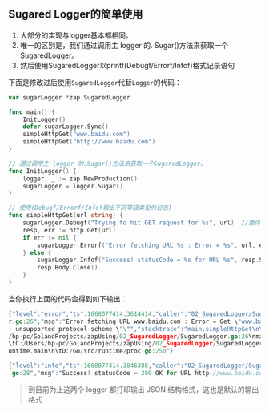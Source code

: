 ## Sugared Logger的简单使用
1. 大部分的实现与logger基本都相同。
2. 唯一的区别是，我们通过调用主 logger 的. Sugar()方法来获取一个SugaredLogger。
3. 然后使用SugaredLogger以printf(Debugf/Errorf/Infof)格式记录语句

下面是修改过后使用`SugaredLogger`代替`Logger`的代码：
```go
var sugarLogger *zap.SugaredLogger

func main() {
    InitLogger()
    defer sugarLogger.Sync()
    simpleHttpGet("www.baidu.com")
    simpleHttpGet("http://www.baidu.com")
}

// 通过调用主 logger 的.Sugar()方法来获取一个SugaredLogger。
func InitLogger() {
    logger, _ := zap.NewProduction()
    sugarLogger = logger.Sugar()
}

// 使用(Debugf/Errorf/Infof输出不同等级类型的日志)
func simpleHttpGet(url string) {
    sugarLogger.Debugf("Trying to hit GET request for %s", url)  //整体都将作为"msg"对应的key值
    resp, err := http.Get(url)
    if err != nil {
        sugarLogger.Errorf("Error fetching URL %s : Error = %s", url, err)
    } else {
        sugarLogger.Infof("Success! statusCode = %s for URL %s", resp.Status, url)
        resp.Body.Close()
    }
}
```
当你执行上面的代码会得到如下输出：
```go
{"level":"error","ts":1668077414.3614414,"caller":"02_SugaredLogger/SugaredLogge
r.go:26","msg":"Error fetching URL www.baidu.com : Error = Get \"www.baidu.com\"
: unsupported protocol scheme \"\"","stacktrace":"main.simpleHttpGet\n\tC:/Users
/hp-pc/GolandProjects/zapUsing/02_SugaredLogger/SugaredLogger.go:26\nmain.main\n
\tC:/Users/hp-pc/GolandProjects/zapUsing/02_SugaredLogger/SugaredLogger.go:13\nr
untime.main\n\tD:/Go/src/runtime/proc.go:250"}

{"level":"info","ts":1668077414.3846388,"caller":"02_SugaredLogger/SugaredLogger
.go:28","msg":"Success! statusCode = 200 OK for URL http://www.baidu.com"}    
```
> 到目前为止这两个 logger 都打印输出 JSON 结构格式，这也是默认的输出格式